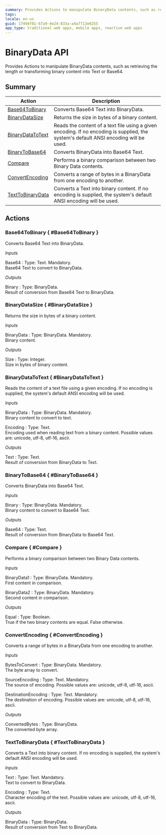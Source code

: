```yaml
---
summary: Provides Actions to manipulate BinaryData contents, such as retrieving the length or transforming binary content into Text.
tags: 
locale: en-us
guid: 17494f81-67a9-4e24-833a-a4a7713e0255
app_type: traditional web apps, mobile apps, reactive web apps
---
```


# BinaryData API


Provides Actions to manipulate BinaryData contents, such as retrieving the length or transforming binary content into Text or Base64.

## Summary

Action | Description
---|---
[Base64ToBinary](<#Base64ToBinary>) | Converts Base64 Text into BinaryData.
[BinaryDataSize](<#BinaryDataSize>) | Returns the size in bytes of a binary content.
[BinaryDataToText](<#BinaryDataToText>) | Reads the content of a text file using a given encoding. If no encoding is supplied, the system's default ANSI encoding will be used.
[BinaryToBase64](<#BinaryToBase64>) | Converts BinaryData into Base64 Text.
[Compare](<#Compare>) | Performs a binary comparison between two Binary Data contents.
[ConvertEncoding](<#ConvertEncoding>) | Converts a range of bytes in a BinaryData from one encoding to another.
[TextToBinaryData](<#TextToBinaryData>) | Converts a Text into binary content. If no encoding is supplied, the system's default ANSI encoding will be used.

## Actions

### Base64ToBinary { #Base64ToBinary }

Converts Base64 Text into BinaryData.

*Inputs*

Base64
:   Type: Text. Mandatory.  
    Base64 Text to convert to BinaryData.

*Outputs*

Binary
:   Type: BinaryData.  
    Result of conversion from Base64 Text to BinaryData.

### BinaryDataSize { #BinaryDataSize }

Returns the size in bytes of a binary content.

*Inputs*

BinaryData
:   Type: BinaryData. Mandatory.  
    Binary content.

*Outputs*

Size
:   Type: Integer.  
    Size in bytes of binary content.

### BinaryDataToText { #BinaryDataToText }

Reads the content of a text file using a given encoding. If no encoding is supplied, the system's default ANSI encoding will be used.

*Inputs*

BinaryData
:   Type: BinaryData. Mandatory.  
    Binary content to convert to text.

Encoding
:   Type: Text.  
    Encoding used when reading text from a binary content. Possible values are: unicode, utf-8, utf-16, ascii.

*Outputs*

Text
:   Type: Text.  
    Result of conversion from BinaryData to Text.

### BinaryToBase64 { #BinaryToBase64 }

Converts BinaryData into Base64 Text.

*Inputs*

Binary
:   Type: BinaryData. Mandatory.  
    Binary content to convert to Base64 Text.

*Outputs*

Base64
:   Type: Text.  
    Result of conversion from BinaryData to Base64 Text.

### Compare { #Compare }

Performs a binary comparison between two Binary Data contents.

*Inputs*

BinaryData1
:   Type: BinaryData. Mandatory.  
    First content in comparison.

BinaryData2
:   Type: BinaryData. Mandatory.  
    Second content in comparison.

*Outputs*

Equal
:   Type: Boolean.  
    True if the two binary contents are equal. False otherwise.

### ConvertEncoding { #ConvertEncoding }

Converts a range of bytes in a BinaryData from one encoding to another.

*Inputs*

BytesToConvert
:   Type: BinaryData. Mandatory.  
    The byte array to convert.

SourceEncoding
:   Type: Text. Mandatory.  
    The source of encoding. Possible values are: unicode, utf-8, utf-16, ascii.

DestinationEncoding
:   Type: Text. Mandatory.  
    The destination of encoding. Possible values are: unicode, utf-8, utf-16, ascii.

*Outputs*

ConvertedBytes
:   Type: BinaryData.  
    The converted byte array.

### TextToBinaryData { #TextToBinaryData }

Converts a Text into binary content. If no encoding is supplied, the system's default ANSI encoding will be used.

*Inputs*

Text
:   Type: Text. Mandatory.  
    Text to convert to BinaryData.

Encoding
:   Type: Text.  
    Character encoding of the text. Possible values are: unicode, utf-8, utf-16, ascii.

*Outputs*

BinaryData
:   Type: BinaryData.  
    Result of conversion from Text to BinaryData.


